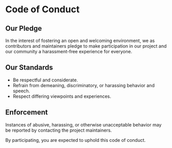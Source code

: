 # Code of Conduct

## Our Pledge
In the interest of fostering an open and welcoming environment, we as contributors and maintainers pledge to make participation in our project and our community a harassment-free experience for everyone.

## Our Standards
- Be respectful and considerate.
- Refrain from demeaning, discriminatory, or harassing behavior and speech.
- Respect differing viewpoints and experiences.

## Enforcement
Instances of abusive, harassing, or otherwise unacceptable behavior may be reported by contacting the project maintainers.

By participating, you are expected to uphold this code of conduct.
